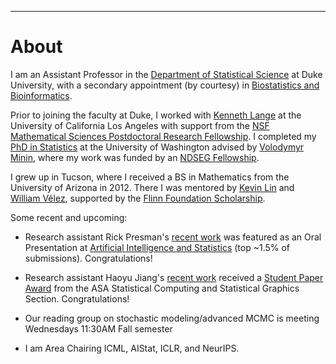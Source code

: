---
# [](#header-1)About

I am an Assistant Professor in the [Department of Statistical Science](https://stat.duke.edu/people/appointed-faculty/primary-faculty) at Duke University, with a secondary appointment (by courtesy) in [Biostatistics and Bioinformatics](https://biostat.duke.edu). 

Prior to joining the faculty at Duke, I worked with [Kenneth Lange](https://scholar.google.com/citations?user=AG6N6KMAAAAJ&hl=en) at the University of California Los Angeles with support from the [NSF Mathematical Sciences Postdoctoral Research Fellowship](https://www.nsf.gov/awardsearch/showAward?AWD_ID=1606177). I completed my [PhD in Statistics](https://digital.lib.washington.edu/researchworks/handle/1773/37251) at the University of Washington advised by [Volodymyr Minin](http://vnminin.github.io/), where my work was funded by an [NDSEG Fellowship](https://www.ams.org/news?news_id=1656). 

I grew up in Tucson, where I received a BS in Mathematics from the University of Arizona in 2012. There I was mentored by [Kevin Lin](http://math.arizona.edu/~klin/index.php) and [William Vélez](http://math.arizona.edu/~velez/), supported by the [Flinn Foundation Scholarship](https://www.flinn.org/flinn-scholars/). 

Some recent and upcoming:


* Research assistant Rick Presman's [recent work](https://arxiv.org/abs/2210.12258) was featured as an Oral Presentation at [Artificial Intelligence and Statistics](http://aistats.org/aistats2023/accepted.html) (top ~1.5% of submissions). Congratulations!

* Research assistant Haoyu Jiang's [recent work](https://arxiv.org/pdf/2210.12277) received a [Student Paper Award](https://community.amstat.org/jointscsg-section/awards/student-paper-competition) from the ASA Statistical Computing and Statistical Graphics Section. Congratulations! 

* Our reading group on stochastic modeling/advanced MCMC is meeting Wednesdays 11:30AM Fall semester

* I am Area Chairing ICML, AIStat, ICLR, and NeurIPS.

&nbsp;


